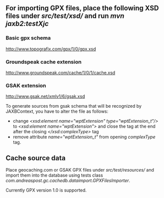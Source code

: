 ## For importing GPX files, place the following XSD files under *src/test/xsd/* and run *mvn jaxb2:testXjc*

### Basic gpx schema
http://www.topografix.com/gpx/1/0/gpx.xsd

### Groundspeak cache extension
http://www.groundspeak.com/cache/1/0/1/cache.xsd

### GSAK extension
http://www.gsak.net/xmlv1/6/gsak.xsd

To generate sources from gsak schema that will be recognized by JAXBContext, you have to alter the file as follows:
- change *<xsd:element name="wptExtension" type="wptExtension_t"/>* to *<xsd:element name="wptExtension">* and close the tag at the end after the closing *</xsd:complexType>* tag
- remove attribute *name="wptExtension_t"* from opening *complexType* tag.

## Cache source data

Place geocaching.com or GSAK GPX files under *src/test/resources/* and import them into the database using tests class *com.andreaspost.gc.cachedb.dataimport.GPXFilesImporter*.

Currently GPX version 1.0 is supported.